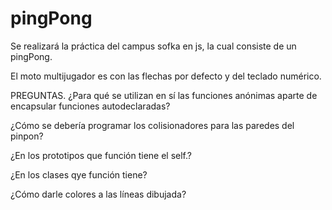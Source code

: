 # pingPong
Se realizará la práctica del campus sofka en js, la cual consiste de un pingPong.

El moto multijugador es con las flechas por defecto y del teclado numérico.

PREGUNTAS.
¿Para qué se utilizan en sí las funciones anónimas aparte de encapsular funciones autodeclaradas?

¿Cómo se debería programar los colisionadores para las paredes del pinpon?

¿En los prototipos que función tiene el self.?

¿En los clases qye función tiene?

¿Cómo darle colores a las líneas dibujada?
